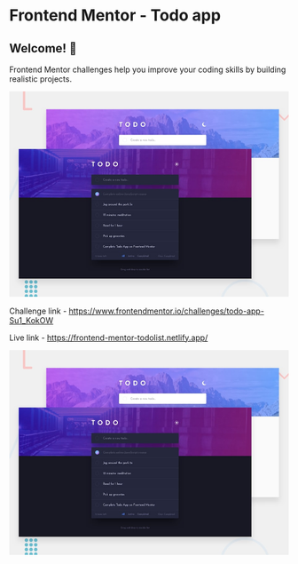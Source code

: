 # Frontend Mentor - Todo app

## Welcome! 👋

Frontend Mentor challenges help you improve your coding skills by building realistic projects.

![Design preview for the Todo app coding challenge](./design/desktop-preview.jpg)

Challenge link - https://www.frontendmentor.io/challenges/todo-app-Su1_KokOW

Live link - https://frontend-mentor-todolist.netlify.app/


![Design preview for the Tip calculator app coding challenge](./design/desktop-preview.jpg)

